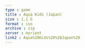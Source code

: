 ```yaml
---
type : game
title : Aqua Kids (Japan)
size : 1.1 G
format : iso
archive : zip
server : myrient
link2 : Aqua%20Kids%20%28Japan%29
---
```

